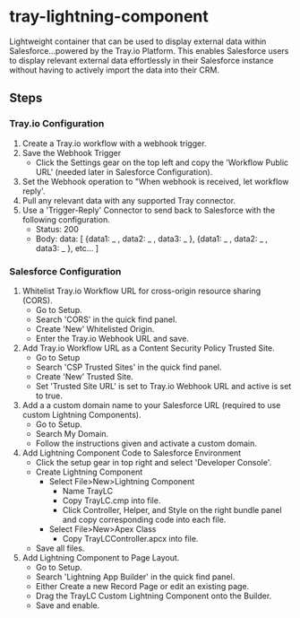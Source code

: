 # tray-lightning-component

Lightweight container that can be used to display external data within Salesforce...powered by the Tray.io Platform. This enables Salesforce users to display relevant external data effortlessly in their Salesforce instance without having to actively import the data into their CRM.

## Steps

### Tray.io Configuration

1. Create a Tray.io workflow with a webhook trigger.
2. Save the Webhook Trigger
   - Click the Settings gear on the top left and copy the 'Workflow Public URL' (needed later in Salesforce Configuration).
3. Set the Webhook operation to "When webhook is received, let workflow reply'.
4. Pull any relevant data with any supported Tray connector.
5. Use a 'Trigger-Reply' Connector to send back to Salesforce with the following configuration.
   - Status: 200
   - Body: data: \[ \{data1: _ , data2: _ , data3: _ }, {data1: _ , data2: _ , data3: _ }, etc... \]

### Salesforce Configuration

1. Whitelist Tray.io Workflow URL for cross-origin resource sharing (CORS).
   - Go to Setup.
   - Search 'CORS' in the quick find panel.
   - Create 'New' Whitelisted Origin.
   - Enter the Tray.io Webhook URL and save.
2. Add Tray.io Workflow URL as a Content Security Policy Trusted Site.
   - Go to Setup
   - Search 'CSP Trusted Sites' in the quick find panel.
   - Create 'New' Trusted Site.
   - Set 'Trusted Site URL' is set to Tray.io Webhook URL and active is set to true.
3. Add a a custom domain name to your Salesforce URL (required to use custom Lightning Components).
   - Go to Setup.
   - Search My Domain.
   - Follow the instructions given and activate a custom domain.
4. Add Lightning Component Code to Salesforce Environment
   - Click the setup gear in top right and select 'Developer Console'.
   - Create Lightning Component
     - Select File>New>Lightning Component
       - Name TrayLC
       - Copy TrayLC.cmp into file.
       - Click Controller, Helper, and Style on the right bundle panel and copy corresponding code into each file.
     - Select File>New>Apex Class
       - Copy TrayLCController.apcx into file.
   - Save all files.
5. Add Lightning Component to Page Layout.
   - Go to Setup.
   - Search 'Lightning App Builder' in the quick find panel.
   - Either Create a new Record Page or edit an existing page.
   - Drag the TrayLC Custom Lightning Component onto the Builder.
   - Save and enable.
   
